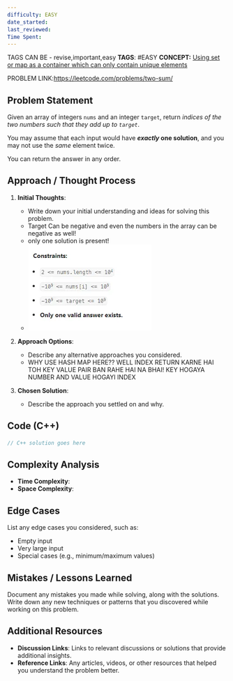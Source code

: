 ```yaml
---
difficulty: EASY
date_started: 
last_reviewed: 
Time Spent: 
---
```

TAGS CAN BE - revise,important,easy
**TAGS**: #EASY 
**CONCEPT:** [Using set or map as a container which can only contain unique elements](../CONCEPTS/Using%20set%20or%20map%20as%20a%20container%20which%20can%20only%20contain%20unique%20elements.md)

PROBLEM LINK:https://leetcode.com/problems/two-sum/
## Problem Statement
Given an array of integers `nums` and an integer `target`, return _indices of the two numbers such that they add up to `target`_.

You may assume that each input would have **_exactly_ one solution**, and you may not use the _same_ element twice.

You can return the answer in any order.

## Approach / Thought Process
1. **Initial Thoughts**: 
   - Write down your initial understanding and ideas for solving this problem.
   - Target Can be negative and even the numbers in the array can be negative as well!
   - only one solution is present!
   - ![TWO SUM-20241122114127929.webp](../../../../../Images/TWO%20SUM-20241122114127929.webp)

2. **Approach Options**:
   - Describe any alternative approaches you considered.
   - WHY USE HASH MAP HERE?? WELL INDEX RETURN KARNE HAI TOH KEY VALUE PAIR BAN RAHE HAI NA BHAI! KEY HOGAYA NUMBER AND VALUE HOGAYI INDEX

3. **Chosen Solution**:
   - Describe the approach you settled on and why.

## Code (C++)
```cpp
// C++ solution goes here
```

## Complexity Analysis
- **Time Complexity**: 
- **Space Complexity**: 

## Edge Cases
List any edge cases you considered, such as:
- Empty input
- Very large input
- Special cases (e.g., minimum/maximum values)

## Mistakes / Lessons Learned
Document any mistakes you made while solving, along with the solutions.
Write down any new techniques or patterns that you discovered while working on this problem.

## Additional Resources
- **Discussion Links**: Links to relevant discussions or solutions that provide additional insights.
- **Reference Links**: Any articles, videos, or other resources that helped you understand the problem better.